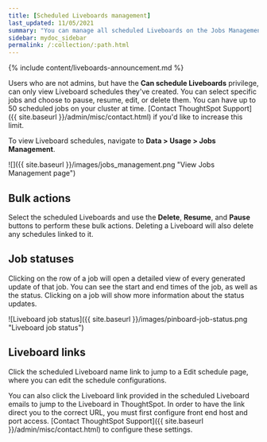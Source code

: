 ```yaml
---
title: [Scheduled Liveboards management]
last_updated: 11/05/2021
summary: "You can manage all scheduled Liveboards on the Jobs Management page under Admin."
sidebar: mydoc_sidebar
permalink: /:collection/:path.html
---
```


{% include content/liveboards-announcement.md %}

Users who are not admins, but have the **Can schedule Liveboards** privilege, can only view Liveboard schedules they've created. You can select specific jobs and choose to pause, resume, edit, or delete them. You can have up to 50 scheduled jobs on your cluster at time. [Contact ThoughtSpot Support]({{ site.baseurl }}/admin/misc/contact.html) if you'd like to increase this limit.

To view Liveboard schedules, navigate to **Data > Usage > Jobs Management**.

![]({{ site.baseurl }}/images/jobs_management.png "View Jobs Management page")

## Bulk actions

Select the scheduled Liveboards and use the **Delete**, **Resume**, and **Pause** buttons to perform these bulk actions. Deleting a Liveboard will also delete any schedules linked to it.

## Job statuses

Clicking on the row of a job will open a detailed view of every generated update of that job. You can see the start and end times of the job, as well as the status. Clicking on a job will show more information about the status updates.

 ![Liveboard job status]({{ site.baseurl }}/images/pinboard-job-status.png "Liveboard job status")

## Liveboard links

Click the scheduled Liveboard name link to jump to a Edit schedule page, where you can edit the schedule configurations.

You can also click the Liveboard link provided in the scheduled Liveboard emails to jump to the Liveboard in ThoughtSpot. In order to have the link direct you to the correct URL, you must first configure front end host and port access. [Contact ThoughtSpot Support]({{ site.baseurl }}/admin/misc/contact.html) to configure these settings.
